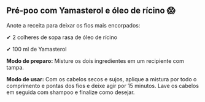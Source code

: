 ## Pré-poo com Yamasterol e óleo de rícino 😱

Anote a receita para deixar os fios mais encorpados:

✔ 2 colheres de sopa rasa de óleo de rícino

✔ 100 ml de Yamasterol

**Modo de preparo:** Misture os dois ingredientes em um recipiente com tampa.

**Modo de usar:** Com os cabelos secos e sujos, aplique a mistura por todo o comprimento e pontas dos fios e deixe agir por 15 minutos. Lave os cabelos em seguida com shampoo e finalize como desejar.
